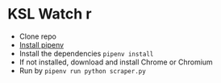 # KSL Watch r

- Clone repo
- [Install pipenv](https://pipenv.readthedocs.io/en/latest/)
- Install the dependencies `pipenv install`
- If not installed, download and install Chrome or Chromium
- Run by `pipenv run python scraper.py`